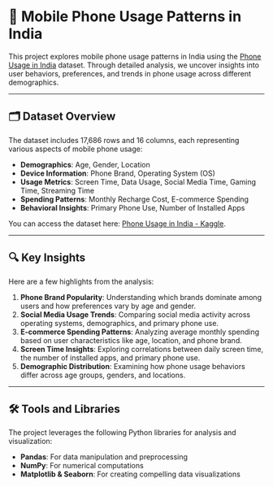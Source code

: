 # 📱 Mobile Phone Usage Patterns in India  

This project explores mobile phone usage patterns in India using the [Phone Usage in India](https://www.kaggle.com/datasets/akashsharma0105/phone-usage-in-india) dataset. Through detailed analysis, we uncover insights into user behaviors, preferences, and trends in phone usage across different demographics.  

---

## 🗂 Dataset Overview  
The dataset includes 17,686 rows and 16 columns, each representing various aspects of mobile phone usage:  
- **Demographics**: Age, Gender, Location  
- **Device Information**: Phone Brand, Operating System (OS)  
- **Usage Metrics**: Screen Time, Data Usage, Social Media Time, Gaming Time, Streaming Time  
- **Spending Patterns**: Monthly Recharge Cost, E-commerce Spending  
- **Behavioral Insights**: Primary Phone Use, Number of Installed Apps  

You can access the dataset here: [Phone Usage in India - Kaggle](https://www.kaggle.com/datasets/akashsharma0105/phone-usage-in-india).  

---

## 🔍 Key Insights  
Here are a few highlights from the analysis:  
1. **Phone Brand Popularity**: Understanding which brands dominate among users and how preferences vary by age and gender.  
2. **Social Media Usage Trends**: Comparing social media activity across operating systems, demographics, and primary phone use.  
3. **E-commerce Spending Patterns**: Analyzing average monthly spending based on user characteristics like age, location, and phone brand.  
4. **Screen Time Insights**: Exploring correlations between daily screen time, the number of installed apps, and primary phone use.  
5. **Demographic Distribution**: Examining how phone usage behaviors differ across age groups, genders, and locations.  

---

## 🛠 Tools and Libraries  
The project leverages the following Python libraries for analysis and visualization:  
- **Pandas**: For data manipulation and preprocessing  
- **NumPy**: For numerical computations  
- **Matplotlib & Seaborn**: For creating compelling data visualizations  
